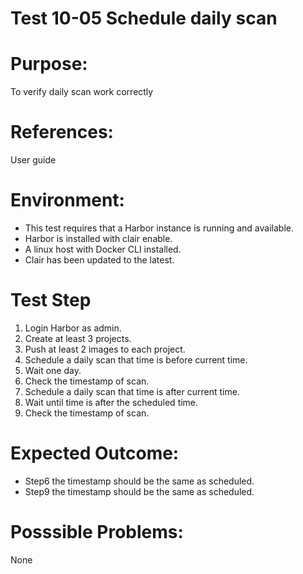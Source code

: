 Test 10-05  Schedule daily scan
=======

# Purpose:
To verify daily scan work correctly
# References:
User guide

# Environment:
* This test requires that a Harbor instance is running and available.
* Harbor is installed with clair enable.
* A linux host with Docker CLI installed.
* Clair has been updated to the latest.

# Test Step
1. Login Harbor as admin.
2. Create at least 3 projects.
3. Push at least 2 images to each project.
4. Schedule a daily scan that time is before current time.
5. Wait one day.
6. Check the timestamp of scan.
7. Schedule a daily scan that time is after current time.
8. Wait until time is after the scheduled time.
9. Check the timestamp of scan.

# Expected Outcome:
* Step6 the timestamp should be the same as scheduled.
* Step9 the timestamp should be the same as scheduled.

# Posssible Problems:
None
